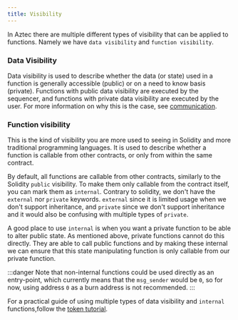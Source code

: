 ```yaml
---
title: Visibility
---
```


In Aztec there are multiple different types of visibility that can be applied to functions. Namely we have `data visibility` and `function visibility`.

### Data Visibility

Data visibility is used to describe whether the data (or state) used in a function is generally accessible (public) or on a need to know basis (private). Functions with public data visibility are executed by the sequencer, and functions with private data visibility are executed by the user. For more information on why this is the case, see [communication](../../../../learn/concepts/communication/main.md).

### Function visibility

This is the kind of visibility you are more used to seeing in Solidity and more traditional programming languages. It is used to describe whether a function is callable from other contracts, or only from within the same contract.

By default, all functions are callable from other contracts, similarly to the Solidity `public` visibility. To make them only callable from the contract itself, you can mark them as `internal`. Contrary to solidity, we don't have the `external` nor `private` keywords. `external` since it is limited usage when we don't support inheritance, and `private` since we don't support inheritance and it would also be confusing with multiple types of `private`.

A good place to use `internal` is when you want a private function to be able to alter public state. As mentioned above, private functions cannot do this directly. They are able to call public functions and by making these internal we can ensure that this state manipulating function is only callable from our private function.

:::danger
Note that non-internal functions could be used directly as an entry-point, which currently means that the `msg_sender` would be `0`, so for now, using address `0` as a burn address is not recommended.
:::

For a practical guide of using multiple types of data visibility and `internal` functions,follow the [token tutorial](../../../tutorials/writing_token_contract.md). 
